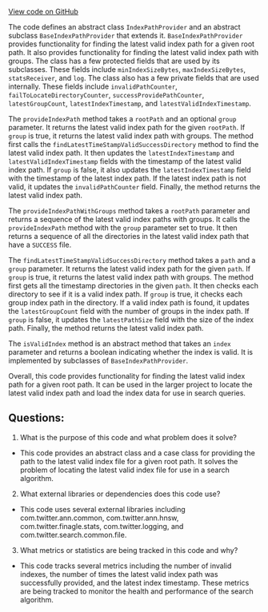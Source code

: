 [View code on GitHub](https://github.com/misbahsy/the-algorithm/ann/src/main/scala/com/twitter/ann/service/query_server/common/IndexPathProvider.scala)

The code defines an abstract class `IndexPathProvider` and an abstract subclass `BaseIndexPathProvider` that extends it. `BaseIndexPathProvider` provides functionality for finding the latest valid index path for a given root path. It also provides functionality for finding the latest valid index path with groups. The class has a few protected fields that are used by its subclasses. These fields include `minIndexSizeBytes`, `maxIndexSizeBytes`, `statsReceiver`, and `log`. The class also has a few private fields that are used internally. These fields include `invalidPathCounter`, `failToLocateDirectoryCounter`, `successProvidePathCounter`, `latestGroupCount`, `latestIndexTimestamp`, and `latestValidIndexTimestamp`.

The `provideIndexPath` method takes a `rootPath` and an optional `group` parameter. It returns the latest valid index path for the given `rootPath`. If `group` is true, it returns the latest valid index path with groups. The method first calls the `findLatestTimeStampValidSuccessDirectory` method to find the latest valid index path. It then updates the `latestIndexTimestamp` and `latestValidIndexTimestamp` fields with the timestamp of the latest valid index path. If `group` is false, it also updates the `latestIndexTimestamp` field with the timestamp of the latest index path. If the latest index path is not valid, it updates the `invalidPathCounter` field. Finally, the method returns the latest valid index path.

The `provideIndexPathWithGroups` method takes a `rootPath` parameter and returns a sequence of the latest valid index paths with groups. It calls the `provideIndexPath` method with the `group` parameter set to true. It then returns a sequence of all the directories in the latest valid index path that have a `SUCCESS` file.

The `findLatestTimeStampValidSuccessDirectory` method takes a `path` and a `group` parameter. It returns the latest valid index path for the given `path`. If `group` is true, it returns the latest valid index path with groups. The method first gets all the timestamp directories in the given `path`. It then checks each directory to see if it is a valid index path. If `group` is true, it checks each group index path in the directory. If a valid index path is found, it updates the `latestGroupCount` field with the number of groups in the index path. If `group` is false, it updates the `latestPathSize` field with the size of the index path. Finally, the method returns the latest valid index path.

The `isValidIndex` method is an abstract method that takes an `index` parameter and returns a boolean indicating whether the index is valid. It is implemented by subclasses of `BaseIndexPathProvider`.

Overall, this code provides functionality for finding the latest valid index path for a given root path. It can be used in the larger project to locate the latest valid index path and load the index data for use in search queries.
## Questions: 
 1. What is the purpose of this code and what problem does it solve?
- This code provides an abstract class and a case class for providing the path to the latest valid index file for a given root path. It solves the problem of locating the latest valid index file for use in a search algorithm.

2. What external libraries or dependencies does this code use?
- This code uses several external libraries including com.twitter.ann.common, com.twitter.ann.hnsw, com.twitter.finagle.stats, com.twitter.logging, and com.twitter.search.common.file.

3. What metrics or statistics are being tracked in this code and why?
- This code tracks several metrics including the number of invalid indexes, the number of times the latest valid index path was successfully provided, and the latest index timestamp. These metrics are being tracked to monitor the health and performance of the search algorithm.
